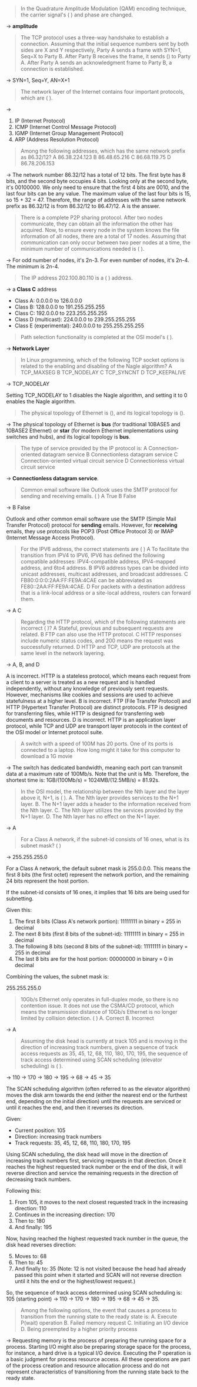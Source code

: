 >In the Quadrature Amplitude Modulation (QAM) encoding technique, the carrier signal's ( ) and phase are changed.

-> **amplitude**

>The TCP protocol uses a three-way handshake to establish a connection. Assuming that the initial sequence numbers sent by both sides are X and Y respectively, Party A sends a frame with SYN=1, Seq=X to Party B. After Party B receives the frame, it sends () to Party A. After Party A sends an acknowledgment frame to Party B, a connection is established.

-> SYN=1, Seq=Y, AN=X+1

>The network layer of the Internet contains four important protocols, which are ( ).

->
1. IP (Internet Protocol)
2. ICMP (Internet Control Message Protocol)
3. IGMP (Internet Group Management Protocol)
4. ARP (Address Resolution Protocol)

> Among the following addresses, which has the same network prefix as 86.32/12? 
> A 86.38.224.123 
> B 86.48.65.216 
> C 86.68.119.75 
> D 86.78.206.153

-> The network number 86.32/12 has a total of 12 bits. The first byte has 8 bits, and the second byte occupies 4 bits. Looking only at the second byte, it's 00100000. We only need to ensure that the first 4 bits are 0010, and the last four bits can be any value. The maximum value of the last four bits is 15, so 15 + 32 = 47. Therefore, the range of addresses with the same network prefix as 86.32/12 is from 86.32/12 to 86.47/12. A is the answer.

> There is a complete P2P sharing protocol. After two nodes communicate, they can obtain all the information the other has acquired. Now, to ensure every node in the system knows the file information of all nodes, there are a total of 17 nodes. Assuming that communication can only occur between two peer nodes at a time, the minimum number of communications needed is ( ).

-> For odd number of nodes, it's 2n-3. For even number of nodes, it's 2n-4. The minimum is 2n-4.

>The IP address 202.100.80.110 is a ( ) address.

-> a **Class C** address
- Class A: 0.0.0.0 to 126.0.0.0
- Class B: 128.0.0.0 to 191.255.255.255
- Class C: 192.0.0.0 to 223.255.255.255
- Class D (multicast): 224.0.0.0 to 239.255.255.255
- Class E (experimental): 240.0.0.0 to 255.255.255.255

>Path selection functionality is completed at the OSI model's ( ).

-> **Network Layer**


>In Linux programming, which of the following TCP socket options is related to the enabling and disabling of the Nagle algorithm? 
>A TCP_MAXSEG 
>B TCP_NODELAY 
>C TCP_SYNCNT 
>D TCP_KEEPALIVE

-> TCP_NODELAY

Setting TCP_NODELAY to 1 disables the Nagle algorithm, and setting it to 0 enables the Nagle algorithm.

> The physical topology of Ethernet is (), and its logical topology is ().

-> The physical topology of Ethernet is **bus** (for traditional 10BASE5 and 10BASE2 Ethernet) or **star** (for modern Ethernet implementations using switches and hubs), and its logical topology is **bus**.

> The type of service provided by the IP protocol is:
> A Connection-oriented datagram service 
> B Connectionless datagram service 
> C Connection-oriented virtual circuit service 
> D Connectionless virtual circuit service

-> **Connectionless datagram service**.

> Common email software like Outlook uses the SMTP protocol for sending and receiving emails. ( ) 
> A True 
> B False

-> B False

Outlook and other common email software use the SMTP (Simple Mail Transfer Protocol) protocol for **sending** emails. However, for **receiving** emails, they use protocols like POP3 (Post Office Protocol 3) or IMAP (Internet Message Access Protocol).

> For the IPV6 address, the correct statements are ( ) 
> A To facilitate the transition from IPV4 to IPV6, IPV6 has defined the following compatible addresses: IPV4-compatible address, IPV4-mapped address, and 6to4 address. 
> B IPV6 address types can be divided into unicast addresses, multicast addresses, and broadcast addresses. 
> C FB80:0:0:0:2AA:FF:FE9A:4CAE can be abbreviated as FE80::2AA:FF:FE9A:4CAE. 
> D For packets with a destination address that is a link-local address or a site-local address, routers can forward them.

-> A C

> Regarding the HTTP protocol, which of the following statements are incorrect ( )? 
> A Stateful, previous and subsequent requests are related. 
> B FTP can also use the HTTP protocol. 
> C HTTP responses include numeric status codes, and 200 means the request was successfully returned. 
> D HTTP and TCP, UDP are protocols at the same level in the network layering.

-> A, B, and D

A is incorrect. HTTP is a stateless protocol, which means each request from a client to a server is treated as a new request and is handled independently, without any knowledge of previously sent requests. However, mechanisms like cookies and sessions are used to achieve statefulness at a higher level. B is incorrect. FTP (File Transfer Protocol) and HTTP (Hypertext Transfer Protocol) are distinct protocols. FTP is designed for transferring files, while HTTP is designed for transferring web documents and resources. D is incorrect. HTTP is an application layer protocol, while TCP and UDP are transport layer protocols in the context of the OSI model or Internet protocol suite.

> A switch with a speed of 100M has 20 ports. One of its ports is connected to a laptop. How long might it take for this computer to download a 1G movie

-> The switch has dedicated bandwidth, meaning each port can transmit data at a maximum rate of 100Mb/s. Note that the unit is Mb. Therefore, the shortest time is: 1GB/(100Mb/s) = 1024MB/(12.5MB/s) = 81.92s.

> In the OSI model, the relationship between the Nth layer and the layer above it, N+1, is ( ).
> A. The Nth layer provides services to the N+1 layer. 
> B. The N+1 layer adds a header to the information received from the Nth layer. 
> C. The Nth layer utilizes the services provided by the N+1 layer. 
> D. The Nth layer has no effect on the N+1 layer.

-> A

> For a Class A network, if the subnet-id consists of 16 ones, what is its subnet mask? ( )

-> 255.255.255.0

For a Class A network, the default subnet mask is 255.0.0.0. This means the first 8 bits (the first octet) represent the network portion, and the remaining 24 bits represent the host portion.

If the subnet-id consists of 16 ones, it implies that 16 bits are being used for subnetting.

Given this:

1. The first 8 bits (Class A's network portion): 11111111 in binary = 255 in decimal
2. The next 8 bits (first 8 bits of the subnet-id): 11111111 in binary = 255 in decimal
3. The following 8 bits (second 8 bits of the subnet-id): 11111111 in binary = 255 in decimal
4. The last 8 bits are for the host portion: 00000000 in binary = 0 in decimal

Combining the values, the subnet mask is:

255.255.255.0

> 10Gb/s Ethernet only operates in full-duplex mode, so there is no contention issue. It does not use the CSMA/CD protocol, which means the transmission distance of 10Gb/s Ethernet is no longer limited by collision detection. ( ) 
> A. Correct 
> B. Incorrect

-> A

> Assuming the disk head is currently at track 105 and is moving in the direction of increasing track numbers, given a sequence of track access requests as 35, 45, 12, 68, 110, 180, 170, 195, the sequence of track access determined using SCAN scheduling (elevator scheduling) is ( ).

-> 110 -> 170 -> 180 -> 195 -> 68 -> 45 -> 35

The SCAN scheduling algorithm (often referred to as the elevator algorithm) moves the disk arm towards the end (either the nearest end or the furthest end, depending on the initial direction) until the requests are serviced or until it reaches the end, and then it reverses its direction.

Given:

- Current position: 105
- Direction: increasing track numbers
- Track requests: 35, 45, 12, 68, 110, 180, 170, 195

Using SCAN scheduling, the disk head will move in the direction of increasing track numbers first, servicing requests in that direction. Once it reaches the highest requested track number or the end of the disk, it will reverse direction and service the remaining requests in the direction of decreasing track numbers.

Following this:

1. From 105, it moves to the next closest requested track in the increasing direction: 110
2. Continues in the increasing direction: 170
3. Then to: 180
4. And finally: 195

Now, having reached the highest requested track number in the queue, the disk head reverses direction:

5. Moves to: 68
6. Then to: 45
7. And finally to: 35 (Note: 12 is not visited because the head had already passed this point when it started and SCAN will not reverse direction until it hits the end or the highest/lowest request.)

So, the sequence of track access determined using SCAN scheduling is: 105 (starting point) -> 110 -> 170 -> 180 -> 195 -> 68 -> 45 -> 35.

> Among the following options, the event that causes a process to transition from the running state to the ready state is:
> A. Execute P(wait) operation 
> B. Failed memory request 
> C. Initiating an I/O device 
> D. Being preempted by a higher priority process

-> Requesting memory is the process of preparing the running space for a process. Starting I/O might also be preparing storage space for the process, for instance, a hard drive is a typical I/O device. Executing the P operation is a basic judgment for process resource access. All these operations are part of the process creation and resource allocation process and do not represent characteristics of transitioning from the running state back to the ready state.
